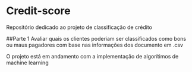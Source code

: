 # Credit-score
Repositório dedicado ao projeto de classificação de crédito

##Parte 1
Avaliar quais os clientes poderiam ser classificados como bons ou maus pagadores com base nas informações dos documento em .csv

O projeto está em andamento com a implementação de algorítimos de machine learning
